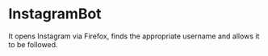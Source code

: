 # InstagramBot
It opens Instagram via Firefox, finds the appropriate username and allows it to be followed.
